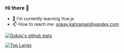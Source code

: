 ### Hi there 👋


- 🌱 I’m currently learning Vue.js
- 📫 How to reach me: gokay.kahraman@yandex.com



[![Gokay's github stats](https://github-readme-stats.vercel.app/api?username=GokayKahraman&count_private=true&show_icons=true&theme=dark&hide_rank=false&&hide=issues,contribs)](https://github.com/anuraghazra/github-readme-stat)

[![Top Langs](https://github-readme-stats.vercel.app/api/top-langs/?username=GokayKahraman&layout=compact)](https://github.com/anuraghazra/github-readme-stats)



